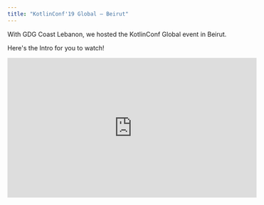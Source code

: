 ```yaml
---
title: "KotlinConf'19 Global — Beirut"
---
```


With GDG Coast Lebanon, we hosted the KotlinConf Global event in Beirut.

Here's the Intro for you to watch!

<iframe width="560" height="315" src="https://youtu.be/4HDi5SpDcuk" frameborder="0" allow="accelerometer; autoplay; encrypted-media; gyroscope; picture-in-picture" allowfullscreen></iframe>

